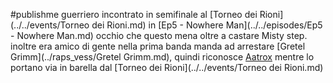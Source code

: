 #publishme 
guerriero incontrato in semifinale al [Torneo dei Rioni](../../events/Torneo dei Rioni.md) in [Ep5 - Nowhere Man](../../episodes/Ep5 - Nowhere Man.md)
occhio che questo mena oltre a castare Misty step. inoltre era amico di gente nella prima banda manda ad arrestare [Gretel Grimm](../raps_vess/Gretel Grimm.md), quindi riconosce [Aatrox](../wapagos/Aatrox.md) mentre lo portano via in barella dal [Torneo dei Rioni](../../events/Torneo dei Rioni.md)